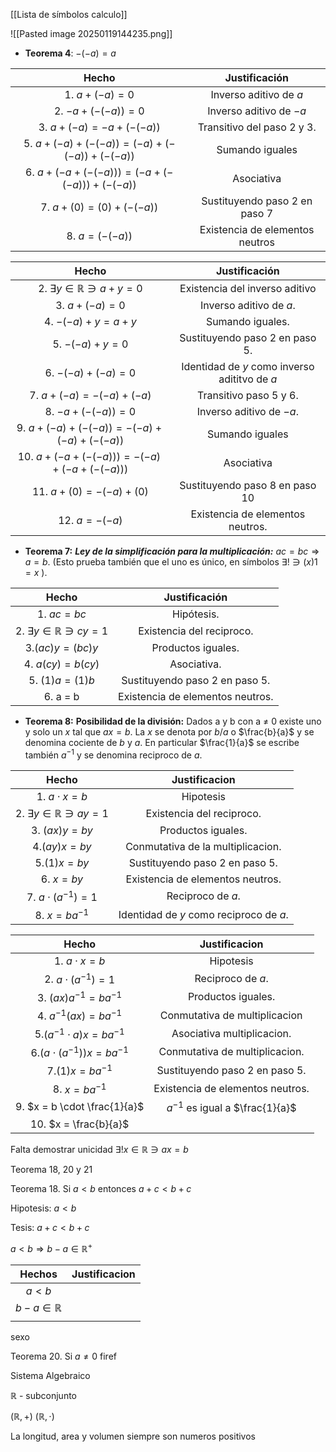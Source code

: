 
[[Lista de símbolos calculo]]

![[Pasted image 20250119144235.png]]


- **Teorema 4**: $-(-a)=a$

|                  Hecho                   |          Justificación          |
| :--------------------------------------: | :-----------------------------: |
|              1. $a+(-a)=0$               |     Inverso aditivo de $a$      |
|          2.  $-a + (-(-a)) =0$           |     Inverso aditivo de $-a$     |
|        3.  $a+(-a) = -a+(-(-a))$         |   Transitivo del paso 2 y 3.    |
| 5. $a+(-a)+(-(-a))=(-a)+(-(-a))+(-(-a))$ |         Sumando iguales         |
| 6. $a+(-a+(-(-a)))=(-a+(-(-a)))+(-(-a))$ |           Asociativa            |
|       7. $a + (0) = (0) + (-(-a))$       |  Sustituyendo paso 2 en paso 7  |
|             8. $a = (-(-a))$             | Existencia de elementos neutros |

|                   Hecho                   |                 Justificación                 |
| :---------------------------------------: | :-------------------------------------------: |
| 2. $\exists y \in \mathbb{R} \ni a + y=0$ |        Existencia del inverso aditivo         |
|               3. $a+(-a)=0$               |            Inverso aditivo de $a$.            |
|            4. $-(-a)+y= a + y$            |               Sumando iguales.                |
|              5. $-(-a)+y= 0$              |        Sustituyendo paso 2 en paso 5.         |
|           6. $-(-a) + (-a) = 0$           | Identidad de $y$ como inverso adititvo de $a$ |
|          7.  $a+(-a)=-(-a)+(-a)$          |            Transitivo paso 5 y 6.             |
|            8. $-a + (-(-a))=0$            |           Inverso aditivo de $-a$.            |
|  9. $a+(-a)+(-(-a))=-(-a)+(-a)+(-(-a))$   |                Sumando iguales                |
|  10. $a+(-a+(-(-a)))=-(-a)+(-a+(-(-a)))$  |                  Asociativa                   |
|         11. $a + (0) = -(-a)+(0)$         |        Sustituyendo paso 8 en paso 10         |
|             12.  $a = -(-a)$              |       Existencia de elementos neutros.        |

- **Teorema 7:** _**Ley de la simplificación para la multiplicación:**_ $ac=bc ⇒ a=b$. (Esto prueba también que el uno es único, en símbolos $∃!∋(x)1=x$ ).

|                 Hecho                  |          Justificación           |
| :------------------------------------: | :------------------------------: |
|              1. $ac = bc$              |            Hipótesis.            |
| 2. $\exists y \in \mathbb{R} \ni cy=1$ |    Existencia del reciproco.     |
|            3.$(ac)y=(bc)y$             |        Productos iguales.        |
|            4. $a(cy)=b(cy)$            |           Asociativa.            |
|             5. $(1)a=(1)b$             |  Sustituyendo paso 2 en paso 5.  |
|                6. a = b                | Existencia de elementos neutros. |

- **Teorema 8:** **Posibilidad de la división:** Dados a y b con a ≠ 0 existe uno y solo un $x$ tal que $ax = b$. La $x$ se denota por $b/a$ o $\frac{b}{a}$ y se denomina cociente de $b$ y $a$. En particular $\frac{1}{a}$ se escribe también $a^{-1}$ y se denomina reciproco de $a$.

|                 Hecho                  |              Justificacion              |
| :------------------------------------: | :-------------------------------------: |
|           1. $a\cdot x = b$            |                Hipotesis                |
| 2. $\exists y \in \mathbb{R} \ni ay=1$ |        Existencia del reciproco.        |
|             3. $(ax)y=by$              |           Productos iguales.            |
|              4.$(ay)x=by$              |    Conmutativa de la multiplicacion.    |
|              5.$(1)x=by$               |     Sustituyendo paso 2 en paso 5.      |
|              6. $x = by$               |    Existencia de elementos neutros.     |
|       7. $a \cdot (a^{-1}) = 1$        |            Reciproco de $a$.            |
|           8. $x = b a^{-1}$            | Identidad de $y$ como reciproco de $a$. |

|              Hecho              |           Justificacion           |
| :-----------------------------: | :-------------------------------: |
|        1. $a\cdot x = b$        |             Hipotesis             |
|    2. $a \cdot (a^{-1}) = 1$    |         Reciproco de $a$.         |
|     3. $(ax)a^{-1}=ba^{-1}$     |        Productos iguales.         |
|     4. $a^{-1}(ax)=ba^{-1}$     |   Conmutativa de multiplicacion   |
|  5.$(a^{-1}\cdot a)x=ba^{-1}$   |    Asociativa multiplicacion.     |
| 6.$(a\cdot  (a^{-1}))x=ba^{-1}$ |  Conmutativa de multiplicacion.   |
|        7.$(1)x=ba^{-1}$         |  Sustituyendo paso 2 en paso 5.   |
|        8. $x = b a^{-1}$        | Existencia de elementos neutros.  |
|  9. $x = b \cdot \frac{1}{a}$   | $a^{-1}$ es igual a $\frac{1}{a}$ |
|      10. $x = \frac{b}{a}$      |                                   |

Falta demostrar unicidad 
$\exists! x \in \mathbb{R} \ni ax=b$

Teorema 18, 20 y 21

Teorema 18. Si $a<b$ entonces $a+c < b+c$


Hipotesis: $a < b$

Tesis: $a + c < b + c$ 


$a < b \Rightarrow b - a \in \mathbb{R}^{+}$ 




|         Hechos         | Justificacion |
| :--------------------: | :-----------: |
|        $a < b$         |               |
| $b - a \in \mathbb{R}$ |               |
|                        |               |
sexo

Teorema 20. Si $a \neq 0$ 
firef


Sistema Algebraico 

$\mathbb{R}$ - subconjunto

$(\mathbb{R},{+})$  $(\mathbb{R},\cdot)$ 

La longitud, area y volumen siempre son numeros positivos 
